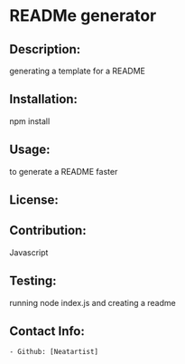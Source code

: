 # READMe generator
  ## Description: 
  generating a template for a README
  ## Installation: 
  npm install
  ## Usage:
  to generate a README faster
  ## License:
  
  ## Contribution:
  Javascript
  ## Testing:
  running node index.js and creating a readme
  ## Contact Info:
    - Github: [Neatartist]
